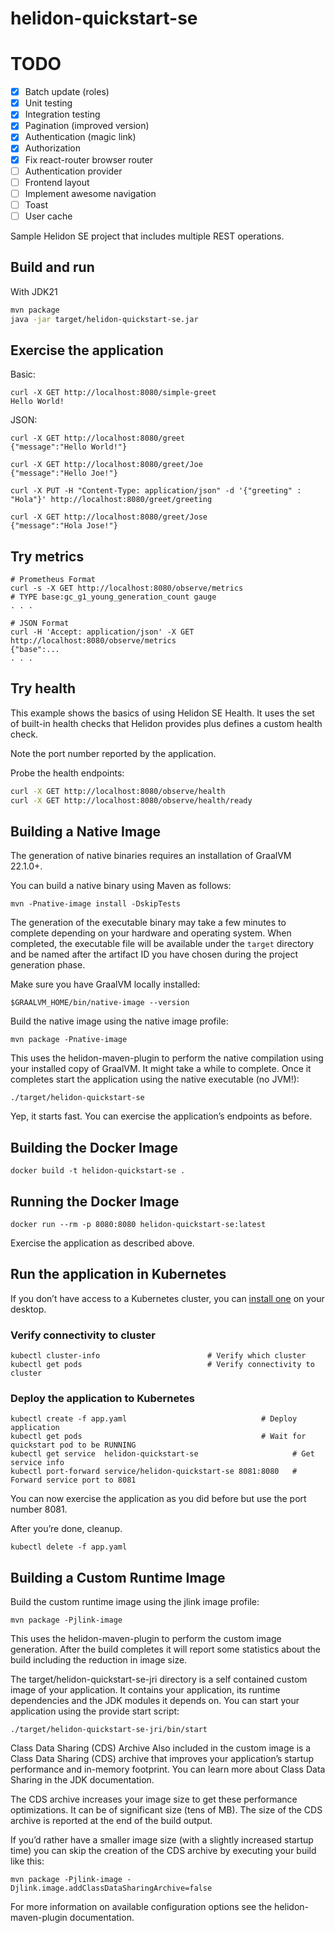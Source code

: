 # helidon-quickstart-se

# TODO
- [x] Batch update (roles)
- [x] Unit testing
- [x] Integration testing
- [x] Pagination (improved version)
- [x] Authentication (magic link)
- [x] Authorization
- [x] Fix react-router browser router
- [ ] Authentication provider
- [ ] Frontend layout
- [ ] Implement awesome navigation
- [ ] Toast
- [ ] User cache

Sample Helidon SE project that includes multiple REST operations.

## Build and run

With JDK21
```bash
mvn package
java -jar target/helidon-quickstart-se.jar
```

## Exercise the application

Basic:
```
curl -X GET http://localhost:8080/simple-greet
Hello World!
```


JSON:
```
curl -X GET http://localhost:8080/greet
{"message":"Hello World!"}

curl -X GET http://localhost:8080/greet/Joe
{"message":"Hello Joe!"}

curl -X PUT -H "Content-Type: application/json" -d '{"greeting" : "Hola"}' http://localhost:8080/greet/greeting

curl -X GET http://localhost:8080/greet/Jose
{"message":"Hola Jose!"}
```



## Try metrics

```
# Prometheus Format
curl -s -X GET http://localhost:8080/observe/metrics
# TYPE base:gc_g1_young_generation_count gauge
. . .

# JSON Format
curl -H 'Accept: application/json' -X GET http://localhost:8080/observe/metrics
{"base":...
. . .
```


## Try health

This example shows the basics of using Helidon SE Health. It uses the
set of built-in health checks that Helidon provides plus defines a
custom health check.

Note the port number reported by the application.

Probe the health endpoints:

```bash
curl -X GET http://localhost:8080/observe/health
curl -X GET http://localhost:8080/observe/health/ready
```



## Building a Native Image

The generation of native binaries requires an installation of GraalVM 22.1.0+.

You can build a native binary using Maven as follows:

```
mvn -Pnative-image install -DskipTests
```

The generation of the executable binary may take a few minutes to complete depending on
your hardware and operating system. When completed, the executable file will be available
under the `target` directory and be named after the artifact ID you have chosen during the
project generation phase.

Make sure you have GraalVM locally installed:

```
$GRAALVM_HOME/bin/native-image --version
```

Build the native image using the native image profile:

```
mvn package -Pnative-image
```

This uses the helidon-maven-plugin to perform the native compilation using your installed copy of GraalVM. It might take a while to complete.
Once it completes start the application using the native executable (no JVM!):

```
./target/helidon-quickstart-se
```

Yep, it starts fast. You can exercise the application’s endpoints as before.


## Building the Docker Image

```
docker build -t helidon-quickstart-se .
```

## Running the Docker Image

```
docker run --rm -p 8080:8080 helidon-quickstart-se:latest
```

Exercise the application as described above.
                                

## Run the application in Kubernetes

If you don’t have access to a Kubernetes cluster, you can [install one](https://helidon.io/docs/latest/#/about/kubernetes) on your desktop.

### Verify connectivity to cluster

```
kubectl cluster-info                        # Verify which cluster
kubectl get pods                            # Verify connectivity to cluster
```

### Deploy the application to Kubernetes

```
kubectl create -f app.yaml                              # Deploy application
kubectl get pods                                        # Wait for quickstart pod to be RUNNING
kubectl get service  helidon-quickstart-se                     # Get service info
kubectl port-forward service/helidon-quickstart-se 8081:8080   # Forward service port to 8081
```

You can now exercise the application as you did before but use the port number 8081.

After you’re done, cleanup.

```
kubectl delete -f app.yaml
```


## Building a Custom Runtime Image

Build the custom runtime image using the jlink image profile:

```
mvn package -Pjlink-image
```

This uses the helidon-maven-plugin to perform the custom image generation.
After the build completes it will report some statistics about the build including the reduction in image size.

The target/helidon-quickstart-se-jri directory is a self contained custom image of your application. It contains your application,
its runtime dependencies and the JDK modules it depends on. You can start your application using the provide start script:

```
./target/helidon-quickstart-se-jri/bin/start
```

Class Data Sharing (CDS) Archive
Also included in the custom image is a Class Data Sharing (CDS) archive that improves your application’s startup
performance and in-memory footprint. You can learn more about Class Data Sharing in the JDK documentation.

The CDS archive increases your image size to get these performance optimizations. It can be of significant size (tens of MB).
The size of the CDS archive is reported at the end of the build output.

If you’d rather have a smaller image size (with a slightly increased startup time) you can skip the creation of the CDS
archive by executing your build like this:

```
mvn package -Pjlink-image -Djlink.image.addClassDataSharingArchive=false
```

For more information on available configuration options see the helidon-maven-plugin documentation.
                                

